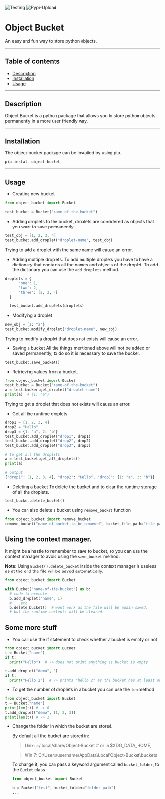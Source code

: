 ![Testing](https://github.com/Adwaith-Rajesh/object-bucket/workflows/Testing/badge.svg)
![Pypi-Upload](https://github.com/Adwaith-Rajesh/object-bucket/workflows/Pypi-Upload/badge.svg)
# Object Bucket
An easy and fun way to store python objects.

____

## Table of contents
  - [Description](#DESCRIPTION)
  - [Installation](#INSTALLATION)
  - [Usage](#USAGE)


___
## Description
Object Bucket is a python package that allows you to store python objects permanently in a more user friendly way.

___
## Installation

The object-bucket package can be installed by using pip.
```bash
pip install object-bucket
```

___
## Usage

  - Creating new bucket.
  ```python
  from object_bucket import Bucket

  test_bucket = Bucket("name-of-the-bucket")
  ```
  - Adding droplets to the bucket, droplets are considered as objects that you want to save permanently.

  ```python
  test_obj = [1, 2, 3, 4]
  test_bucket.add_droplet("droplet-name", test_obj)
  ```
  Trying to add a droplet with the same name will cause an error.

  - Adding multiple droplets.
  To add multiple droplets you have to have a dictionary that contains all the names and objects of the droplet.
  To add the dictionary you can use the ```add_droplets``` method.
  ```python
  droplets = {
        "one": 1,
        "two": 2,
        "three": [2, 3, 4]
    }

    test_bucket.add_droplets(droplets)
  ```

  - Modifying a droplet
  ```python
  new_obj = {1: "a"}
  test_bucket.modify_droplet("droplet-name", new_obj)
  ```
  Trying to modify a droplet that does not exists will cause an error.

  - Saving a bucket
  All the things mentioned above will not be added or saved permanently, to do so it is necessary to save the bucket.
  ```python
  test_bucket.save_bucket()
  ```
 - Retrieving values from a bucket.
 ```python
 from object_bucket import Bucket
 test_bucket = Bucket("name-of-the-bucket")
 a = test.bucker.get_droplet("droplet-name")
 print(a)  # {1: "a"}

 ```
 Trying to get a droplet that does not exists will cause an error.

 - Get all the runtime droplets
 ```python
 drop1 = [1, 2, 3, 4]
 drop2 = "Hello"
 drop3 = {1: "a", 2: "b"}
 test_bucket.add_droplet("drop1", drop1)
 test_bucket.add_droplet("drop2", drop2)
 test_bucket.add_droplet("drop3", drop3)

 # to get all the droplets
 a = test_bucket.get_all_droplets()
 print(a)

 # output
 {"drop1": [1, 2, 3, 4], "drop2": "Hello", "drop3": {1: "a", 2: "b"}}
 ```
 - Deleting a bucket
 To delete the bucket and to clear the runtime storage of all the droplets.
 ```python
 test_bucket.delete_bucket()
 ```
  - You can also delete a bucket using ```remove_bucket``` function
  ```python
  from object_bucket import remove_bucket
  remove_bucket("name-of_bucket_to_be_removed", bucket_file_path="file-path-of-the-bucket")
  ```

 ## Using the context manager.
 It might be a hastle to remember to save to bucket, so you can use the context manager to avoid using the ```save_bucket``` method.

 **Note**: Using ```Bucket().delete_bucket``` inside the context manager is useless as at the end the file will be saved automatically.

 ```python
 from object_bucket import Bucket

 with Bucket("name-of-the-bucket") as b:
   # code to execute
   b.add_droplet("name", 1)
   # ...etc
   b.delete_bucket()  # wont work as the file will be again saved,
   # but the runtime contents will be cleared
 ```

 ## Some more stuff

  - You can use the if statement to check whether a bucket is empty or not
  ```python
  from object_bucket import Bucket
  t = Bucket("name")
  if t:
    print("Hello")  # -> does not print anything as bucket is empty

  t.add_droplet("demo", 1)
  if t:
    print("Hello 2")  # -> prints "hello 2" as the bucket has at least one droplet
  ```

  - To get the number of droplets in a bucket you can use the ```len``` method
  ```python
  from object_bucket import Bucket
  t = Bucket("name")
  print(len(t)) # -> 0
  t.add_droplet("demo", [1, 2, 3])
  print(len(t)) # -> 1
  ```
  - Change the folder in which the bucket are stored.

    By default all the bucket are stored in:

    > Unix:                   ~/.local/share/Object-Bucket    # or in $XDG_DATA_HOME,

    > Win 7:   C:\Users\username\AppData\Local\Object-Bucket\buckets

    To change it, you can pass a keyword argument called ```bucket_folder```, to the ```Bucket``` class

    ```python
    from object_bucket import Bucket

    b = Bucket("test", bucket_folder="folder-path")
    ...
    ```
